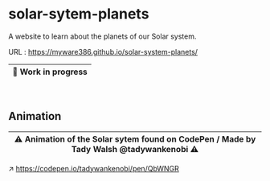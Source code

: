 # solar-sytem-planets

A website to learn about the planets of our Solar system.

URL : https://myware386.github.io/solar-system-planets/

| 👷 Work in progress
|--------------------

<br>

Animation
----------------------------------------

| ⚠️ Animation of the Solar sytem found on CodePen / Made by Tady Walsh @tadywankenobi ⚠️
|---------------------

↗️ https://codepen.io/tadywankenobi/pen/QbWNGR

